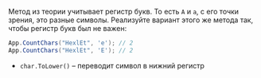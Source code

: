 
Метод из теории учитывает регистр букв. То есть `A` и `a`, с его точки зрения, это разные символы. Реализуйте вариант этого же метода так, чтобы регистр букв был не важен:

```cs
App.CountChars("HexlEt", 'e'); // 2
App.CountChars("HexlEt", 'E'); // 2
```

* `char.ToLower()` – переводит символ в нижний регистр
